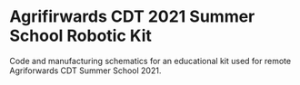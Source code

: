 # Agrifirwards CDT 2021 Summer School Robotic Kit















Code and manufacturing schematics for an educational kit used for remote Agriforwards CDT Summer School 2021.
